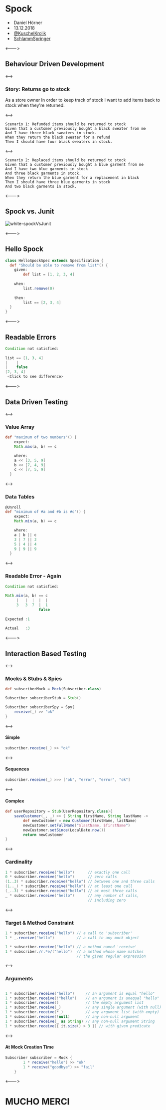 # Spock 

- <i class="fa fa-user"></i>&nbsp;Daniel Hörner
- <i class="fa fa-calendar" aria-hidden="true"></i>&nbsp;13.12.2018
- <i class="fa fa-twitter" aria-hidden="true"></i>&nbsp;[@KuschelKrolik](https://twitter.com/KuschelKrolik)
- <i class="fa fa-github" aria-hidden="true"></i>&nbsp;[SchlammSpringer](https://github.com/SchlammSpringer/)

<--->

## Behaviour Driven Development

<-->
### Story: Returns go to stock

As a store owner
In order to keep track of stock
I want to add items back to stock when they're returned.

<-->
```gherkin
Scenario 1: Refunded items should be returned to stock
Given that a customer previously bought a black sweater from me
And I have three black sweaters in stock.
When they return the black sweater for a refund
Then I should have four black sweaters in stock.
```

<-->

```gherkin
Scenario 2: Replaced items should be returned to stock
Given that a customer previously bought a blue garment from me
And I have two blue garments in stock
And three black garments in stock.
When they return the blue garment for a replacement in black
Then I should have three blue garments in stock
And two black garments in stock.
```

<--->

## Spock vs. Junit

![white-spockVsJunit](resources/spockVsJunit.png)

<--->

## Hello Spock
```groovy
class HelloSpockSpec extends Specification {
  def "Should be able to remove from list"() {
    given:
        def list = [1, 2, 3, 4]
 
    when:
        list.remove(0)
 
    then:
        list == [2, 3, 4]
  }
}  
```

<--->

## Readable Errors

```groovy
Condition not satisfied:
 
list == [1, 3, 4]
|    |
|    false
[2, 3, 4]
 <Click to see difference>
```

<--->

## Data Driven Testing

<-->

### Value Array
```groovy
def "maximum of two numbers"() {
    expect:
    Math.max(a, b) == c

    where:
    a << [3, 5, 9]
    b << [7, 4, 9]
    c << [7, 5, 9]
  }
```

<-->

### Data Tables
```groovy
@Unroll
def "minimum of #a and #b is #c"() {
    expect:
    Math.min(a, b) == c

    where:
    a | b || c
    3 | 7 || 3
    5 | 4 || 4
    9 | 9 || 9
  }
```

<-->

### Readable Error - Again

```groovy
Condition not satisfied:
 
Math.min(a, b) == c
     |   |  |  |  |
     3   3  7  |  1
               false
 
Expected :1
 
Actual   :3
```

<--->

## Interaction Based Testing

<-->
### Mocks & Stubs & Spies
```groovy
def subscriberMock = Mock(Subscriber.class)

Subscriber subscriberStub = Stub()

Subscriber subscriberSpy = Spy{
    receive(_) >> "ok"
}
```

<-->
#### Simple
```groovy
subscriber.receive(_) >> "ok"
```

<-->
#### Sequences
```groovy
subscriber.receive(_) >>> ["ok", "error", "error", "ok"]
```

<-->
#### Complex
```groovy
def userRepository = Stub(UserRepository.class){
    saveCustomer(_, _) >> { String firstName, String lastName ->
        def newCustomer = new Customer(firstName, lastName)
        newCustomer.setFullName("$lastName, $firstName")
        newCustomer.setSince(LocalDate.now())
        return newCustomer
}
```

<-->
### Cardinality
```groovy
1 * subscriber.receive("hello")      // exactly one call
0 * subscriber.receive("hello")      // zero calls
(1..3) * subscriber.receive("hello") // between one and three calls
(1.._) * subscriber.receive("hello") // at least one call
(_..3) * subscriber.receive("hello") // at most three calls
_ * subscriber.receive("hello")      // any number of calls,
                                     // including zero
```

<-->
### Target & Method Constraint
```groovy
1 * subscriber.receive("hello") // a call to 'subscriber'
1 * _.receive("hello")          // a call to any mock object

1 * subscriber.receive("hello") // a method named 'receive'
1 * subscriber./r.*e/("hello")  // a method whose name matches 
                                // the given regular expression
```

<-->
### Arguments
```groovy

1 * subscriber.receive("hello")     // an argument is equal "hello"
1 * subscriber.receive(!"hello")    // an argument is unequal "hello"
1 * subscriber.receive()            // the empty argument list
1 * subscriber.receive(_)           // any single argument (with null)
1 * subscriber.receive(*_)          // any argument list (with empty)
1 * subscriber.receive(!null)       // any non-null argument
1 * subscriber.receive(_ as String) // any non-null argument String
1 * subscriber.receive({ it.size() > 3 }) // with given predicate
```

<-->
#### At Mock Creation Time
```groovy
Subscriber subscriber = Mock {
        1 * receive("hello") >> "ok"
        1 * receive("goodbye") >> "fail"
    }
```

<--->
# MUCHO MERCI

